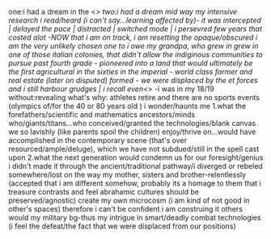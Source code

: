 
one:i had a dream in the <_>
two:i had a dream
mid way my intensive research i read/heard (i can't say...learning affected by)- it was intercepted | delayed the pace | distracted | switched mode | i persevred few years that costed alot -NOW that i am on track, i am resetting the opaque/obscured
i am the very unlikely chosen one to
i owe my grandpa, who grew in grew in one of those italian colonies, that didn't allow the indiginous communities to pursue past fourth grade - pioneered into a land that would ultimately be the first agricultural in the sixties in the imperial - world class farmer and real estate (later on disputed)
formed - we were displaced by the et forces and i still harbour grudges | i recall even<_> -i was in my 18/19
without:revealing what's
why: athletes retire and there are no sports events \(olympics of/for the 40 or 80 years old \)
i wonder/haunts me 1.what the forefathers/scientific and mathematics ancestors/minds who/giants/titans...who conceived/granted the technologies/blank canvas we so lavishly (like parents spoil the children) enjoy/thrive on...would have accomplished in the contemporary scene (that's over resourced/ample/deluge), which we have not subdued/still in the spell cast upon 2.what the next generation would condemn us for our foresight/genius
i didn't made it through the ancient/traditional pathway/i diverged or rebeled somewhere/lost on the way
my mother, sisters and brother-relentlessly (accepted that i am different somehow, probably its a homage to them that i treasure contrasts and feel abrahamic cultures should be preserved/agnostic)
create my own microcosm (i am kind of not good in other's spaces)
therefore i can't be confident i am construing it others would
my military bg-thus my intrigue in smart/deadly combat technologies (i feel the defeat/the fact that we were displaced from our positions)
